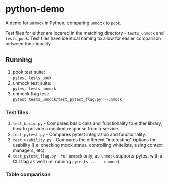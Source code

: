 # python-demo
A demo for `unmock` in Python, comparing `unmock` to `pook`.

Test files for either are locared in the matching directory - `tests_unmock` and `tests_pook`. Test files have identical naming to allow for easier comparison between functionality.

## Running
1. pook test suite:  
`pytest tests_pook`
2. unmock test suite:  
`pytest tests_unmock`
3. unmock flag test:  
`pytest tests_unmock/test_pytest_flag.py --unmock`

### Test files
1. `test_basic.py` - Compares basic calls and functionality to either library, how to provide a mocked response from a service.
1. `test_pytest.py` - Compares pytest integration and functionality.
1. `test_usability.py` - Compares the different "interesting" options for usability (i.e. checking mock status, controlling whitelists, using context managers, etc).
1. `test_pytest_flag.py` - For `unmock` only; as `unmock` supports pytest with a CLI flag as well (i.e. running `pytests ... --unmock`).

### Table comparison
